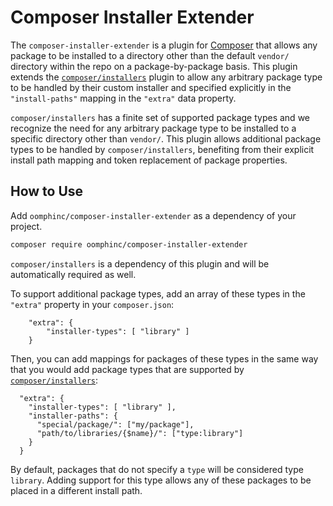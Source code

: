 # Composer Installer Extender

The `composer-installer-extender` is a plugin for [Composer](https://getcomposer.org/) that allows
any package to be installed to a directory other than the default `vendor/` directory within
the repo on a package-by-package basis. This plugin extends the [`composer/installers`](https://github.com/composer/installers)
plugin to allow any arbitrary package type to be handled by their custom installer and specified explicitly in the
`"install-paths"` mapping in the `"extra"` data property.

`composer/installers` has a finite set of supported package types and we recognize the need for
any arbitrary package type to be installed to a specific directory other than `vendor/`. This plugin
allows additional package types to be handled by `composer/installers`, benefiting from their explicit install path
mapping and token replacement of package properties.

## How to Use
Add `oomphinc/composer-installer-extender` as a dependency of your project.
```sh
composer require oomphinc/composer-installer-extender
```
`composer/installers` is a dependency of this plugin and will be automatically required as well.

To support additional package types, add an array of these types in the `"extra"` property in your `composer.json`:
```
	"extra": {
		"installer-types": [ "library" ]
	}
```
Then, you can add mappings for packages of these types in the same way that you would add package types
that are supported by [`composer/installers`](https://github.com/composer/installers#custom-install-paths):
```
  "extra": {
    "installer-types": [ "library" ],
    "installer-paths": {
      "special/package/": ["my/package"],
      "path/to/libraries/{$name}/": ["type:library"]
    }
  }
```
By default, packages that do not specify a `type` will be considered type `library`. Adding support for this type
allows any of these packages to be placed in a different install path.
